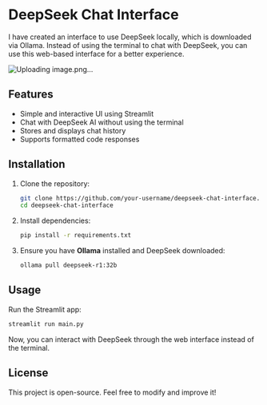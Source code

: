 # DeepSeek Chat Interface

I have created an interface to use DeepSeek locally, which is downloaded via Ollama. Instead of using the terminal to chat with DeepSeek, you can use this web-based interface for a better experience.

![Uploading image.png…]()


## Features
- Simple and interactive UI using Streamlit
- Chat with DeepSeek AI without using the terminal
- Stores and displays chat history
- Supports formatted code responses

## Installation
1. Clone the repository:
   ```sh
   git clone https://github.com/your-username/deepseek-chat-interface.git
   cd deepseek-chat-interface
   ```
2. Install dependencies:
   ```sh
   pip install -r requirements.txt
   ```
3. Ensure you have **Ollama** installed and DeepSeek downloaded:
   ```sh
   ollama pull deepseek-r1:32b
   ```

## Usage
Run the Streamlit app:
```sh
streamlit run main.py
```
Now, you can interact with DeepSeek through the web interface instead of the terminal.

## License
This project is open-source. Feel free to modify and improve it!

